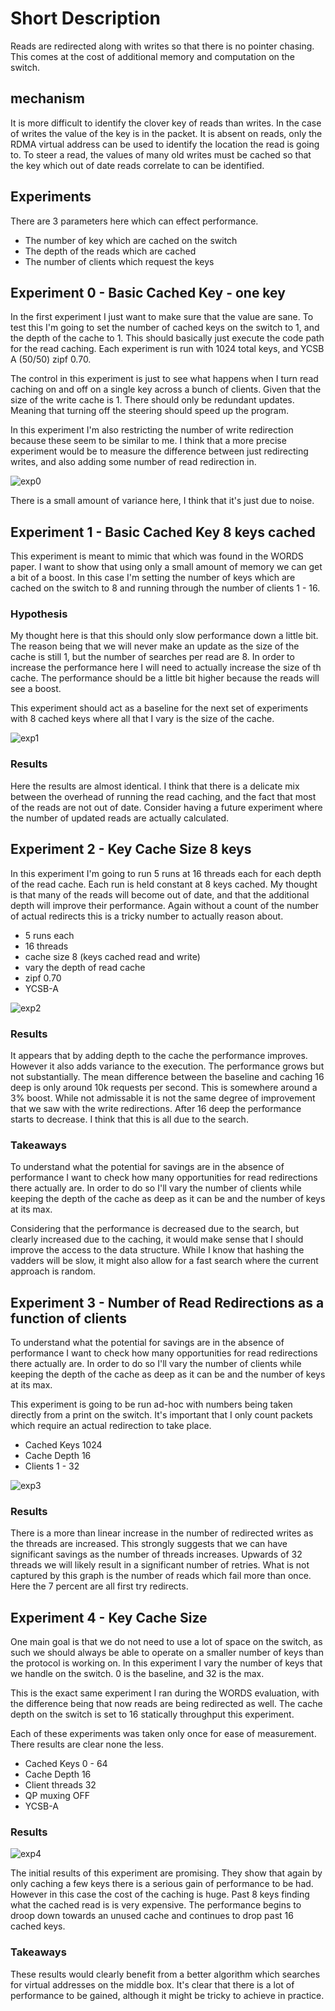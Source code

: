 # Short Description

Reads are redirected along with writes so that there is no pointer chasing. This
comes at the cost of additional memory and computation on the switch.

## mechanism

It is more difficult to identify the clover key of reads than writes. In the
case of writes the value of the key is in the packet. It is absent on reads,
only the RDMA virtual address can be used to identify the location the read is
going to. To steer a read, the values of many old writes must be cached so that
the key which out of date reads correlate to can be identified.

## Experiments

There are 3 parameters here which can effect performance. 
 - The number of key which are cached on the switch
 - The depth of the reads which are cached
 - The number of clients which request the keys


## Experiment 0 - Basic Cached Key - one key

In the first experiment I just want to make sure that the value are sane. To
test this I'm going to set the number of cached keys on the switch to 1, and the
depth of the cache to 1. This should basically just execute the code path for
the read caching. Each experiment is run with 1024 total keys, and YCSB A
(50/50) zipf 0.70. 

The control in this experiment is just to see what happens when I turn read
caching on and off on a single key across a bunch of clients. Given that the
size of the write cache is 1. There should only be redundant updates. Meaning
that turning off the steering should speed up the program.

In this experiment I'm also restricting the number of write redirection because
these seem to be similar to me. I think that a more precise experiment would be
to measure the difference between just redirecting writes, and also adding some
number of read redirection in.

![exp0](experiment_0.png "Read Cache Mechanism On and Off")

There is a small amount of variance here, I think that it's just due to noise.

## Experiment 1 - Basic Cached Key 8 keys cached

This experiment is meant to mimic that which was found in the WORDS paper. I
want to show that using only a small amount of memory we can get a bit of a
boost. In this case I'm setting the number of keys which are cached on the
switch to 8 and running through the number of clients 1 - 16.

### Hypothesis

My thought here is that this should only slow performance down a little bit. The
reason being that we will never make an update as the size of the cache is still
1, but the number of searches per read are 8. In order to increase the
performance here I will need to actually increase the size of th cache. The
performance should be a little bit higher because the reads will see a boost.

This experiment should act as a baseline for the next set of experiments with 8
cached keys where all that I vary is the size of the cache.

![exp1](experiment_1.png "Read Cache Mechanism On and Off 8 keys")

### Results

Here the results are almost identical. I think that there is a delicate mix
between the overhead of running the read caching, and the fact that most of the
reads are not out of date. Consider having a future experiment where the number
of updated reads are actually calculated.

## Experiment 2 - Key Cache Size 8 keys

In this experiment I'm going to run 5 runs at 16 threads each for each depth of
the read cache. Each run is held constant at 8 keys cached. My thought is that
many of the reads will become out of date, and that the additional depth will
improve their performance. Again without a count of the number of actual
redirects this is a tricky number to actually reason about.

 - 5 runs each
 - 16 threads
 - cache size 8 (keys cached read and write)
 - vary the depth of read cache
 - zipf 0.70
 - YCSB-A


![exp2](experiment_2.png "Read Cache Depth 1 - 32")

### Results

It appears that by adding depth to the cache the performance improves. However
it also adds variance to the execution. The performance grows but not
substantially. The mean difference between the baseline and caching 16 deep is
only around 10k requests per second. This is somewhere around a 3% boost. While
not admissable it is not the same degree of improvement that we saw with the
write redirections. After 16 deep the performance starts to decrease. I think
that this is all due to the search.

### Takeaways
To understand what the potential for savings are in the absence of performance I
want to check how many opportunities for read redirections there actually are.
In order to do so I'll vary the number of clients while keeping the depth of the cache as deep as it can be and the number of keys at its max.

Considering that the performance is decreased due to the search, but clearly
increased due to the caching, it would make sense that I should improve the
access to the data structure. While I know that hashing the vadders will be
slow, it might also allow for a fast search where the current approach is
random.

## Experiment 3 - Number of Read Redirections as a function of clients

To understand what the potential for savings are in the absence of performance I
want to check how many opportunities for read redirections there actually are.
In order to do so I'll vary the number of clients while keeping the depth of the
cache as deep as it can be and the number of keys at its max. 

This experiment is going to be run ad-hoc with numbers being taken directly from
a print on the switch. It's important that I only count packets which require an
actual redirection to take place.


 - Cached Keys 1024
 - Cache Depth 16
 - Clients 1 - 32

![exp3](experiment_3.png "Read Redirections")

### Results

There is a more than linear increase in the number of redirected writes as the
threads are increased. This strongly suggests that we can have significant
savings as the number of threads increases. Upwards of 32 threads we will likely
result in a significant number of retries. What is not captured by this graph is
the number of reads which fail more than once. Here the 7 percent are all first
try redirects.

## Experiment 4 - Key Cache Size

One main goal is that we do not need to use a lot of space on the switch, as
such we should always be able to operate on a smaller number of keys than the
protocol is working on. In this experiment I vary the number of keys that we
handle on the switch. 0 is the baseline, and 32 is the max. 

This is the exact same experiment I ran during the WORDS evaluation, with the
difference being that now reads are being redirected as well. The cache depth on
the switch is set to 16 statically throughput this experiment. 

Each of these experiments was taken only once for ease of measurement. There
results are clear none the less.

 - Cached Keys 0 - 64
 - Cache Depth 16
 - Client threads 32
 - QP muxing OFF
 - YCSB-A



### Results
![exp4](experiment_4.png "Cache Size")

The initial results of this experiment are promising. They show that again by
only caching a few keys there is a serious gain of performance to be had.
However in this case the cost of the caching is huge. Past 8 keys finding what
the cached read is is very expensive. The performance begins to droop down
towards an unused cache and continues to drop past 16 cached keys.

### Takeaways 

These results would clearly benefit from a better algorithm which searches for
virtual addresses on the middle box. It's clear that there is a lot of
performance to be gained, although it might be tricky to achieve in practice.







